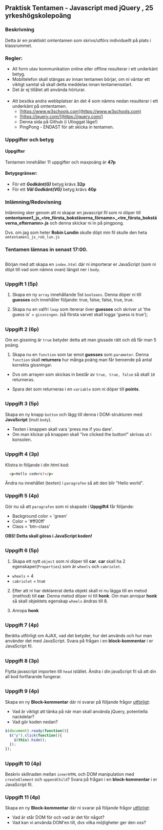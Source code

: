 ## Praktisk Tentamen - Javascript med jQuery , 25 yrkeshögskolepoäng

### Beskrivning
Detta är en praktiskt omtentamen som skrivs/utförs individuellt på plats i klassrummet.

### Regler:

* All form utav kommunikation online eller offline resulterar i ett underkänt betyg.
* Mobiltelefon skall stängas av innan tentamen börjar, om ni väntar ett viktigt samtal så skall detta meddelas innan tentamensstart.
* Det är ej tillåtet att använda hörlurar.

#### 

* Att besöka andra webbplatser än det 4 som nämns nedan resulterar i ett underkänt på omtentamen.
  * [https://www.w3schools.com](https://www.w3schools.com)
  * [https://jquery.com/](https://jquery.com/)
  * Denna sida på Github (i Utloggat läge!)
  * PingPong - ENDAST för att skicka in tentamen.

### Uppgifter och betyg

#### Uppgifter
Tentamen innehåller 11 uppgifter och maxpoäng är **47p**

#### Betygsgränser:
* För ett ***Godkänt(G)*** betyg krävs **32p**
* För ett ***Väl Godkänt(VG)*** betyg krävs **40p**

### Inlämning/Redovisning

Inlämning sker genom att ni skapar en javascript fil som ni döper till **omtentamen1_js_<tre_första_bokstäverna_förnamn>_<tre_första_bokstäverna_efternamn>.js** och denna skickar ni in på pingpong.

Dvs. om jag som heter <b>Robin Lundin</b> skulle döpt min fil skulle den heta ```omtentamen1_js_rob_lun.js```

### Tentamen lämnas in senast **17:00**.

## 

Början med att skapa en ```index.html``` där ni importerar er JavaScript (som ni döpt till vad som nämns ovan) längst ner i ```body```.

## 

### Uppgift 1 (5p)

1. Skapa en ny ```array``` innehållande 5st ```booleans```. Denna döper ni till <b>guesses</b> och innehåller följande: true, false, false, true, true.

1. Skapa nu en valfri ```loop``` som itererar över <b>guesses</b> och skriver ut 'the guess is' + ```gissningen```. (så första varvet skall logga 'guess is true');

## 


### Uppgift 2 (6p)

Om en gissning är ```true``` betyder detta att man gissade rätt och då får man 5 poäng.

1. Skapa nu en ```function``` som tar emot <b>guesses</b> som ```parameter```. Denna ```function``` skall **returnera** hur många poäng man får beroende på antal korrekta gissningar. 

* Dvs om arrayen som skickas in består av ```true, true, false``` så skall ```10``` returneras.

* Spara det som returneras i en ```variable``` som ni döper till <b>points</b>.

## 

### Uppgift 3 (5p)

Skapa en ny knapp ```button``` och lägg till denna i DOM-strukturen med **JavaScript** (inuti ```body```).
* Texten i knappen skall vara 'press me if you dare'. 
* Om man klickar på knappen skall "Ive clicked the button!" skrivas ut i konsolen.

## 

### Uppgift 4 (3p)
Klistra in följande i din html kod:
```HTML
  <p>Hello coders!</p>
```

Ändra nu innehållet (texten) i ```paragrafen``` så att den blir "Hello world".

### Uppgift 5 (4p)

Gör nu så att ```paragrafen``` som ni skapade i **Uppgift4** får följande:
* Background color = 'green'
* Color = '#ff00ff'
* Class = 'btn-class'

<b>OBS! Detta skall göras i JavaScript koden!</b>

## 

### Uppgift 6 (5p)

1. Skapa ett nytt ```object``` som ni döper till <b>car</b>. <b>car</b> skall ha 2 egenskaper(```Properties```) som är ```wheels``` och ```cabriolet```.
* ```wheels``` = 4
* ```cabriolet``` = true

2. Efter att ni har deklarerat detta objekt skall ni nu lägga till en metod (method) till <b>car</b>. Denna metod döper ni till <b>honk</b>. Om man anropar <b>honk</b> så skall objektets egenskap ```wheels``` ändras till 8.

3. Anropa <b>honk</b>

## 

### Uppgift 7 (4p)
Berätta utförligt om AJAX, vad det betyder, hur det används och hur man använder det med JavaScript. Svara på frågan i en <b>block-kommentar</b> i er JavaScript fil. 

## 

### Uppgift 8 (3p)

Flytta javascript importen till ```head``` istället. Ändra i din javaScript fil så att din all kod fortfarande fungerar.

## 

### Uppgift 9 (4p)

Skapa en ny <b>Block-kommentar</b> där ni svarar på följande frågor <u>utförligt</u>:
* Vad är viktigt att tänka på när man skall använda jQuery, potentiella nackdelar?
* Vad gör koden nedan?
```JavaScript
$(document).ready(function(){
  $("p").click(function(){
    $(this).hide();
  });
});
```

## 

### Uppgift 10 (4p)

Beskriv skillnaden mellan ```innerHTML``` och DOM manipulation med ```createElement``` och ```appendChild```? Svara på frågan i en <b>block-kommentar</b> i er JavaScript fil.

### Uppgift 11 (4p)
Skapa en ny <b>Block-kommentar</b> där ni svarar på följande frågor <u>utförligt</u>:
* Vad är står DOM för och vad är det för något?
* Vad kan vi använda DOM'en till, dvs vilka möjligheter ger den oss?